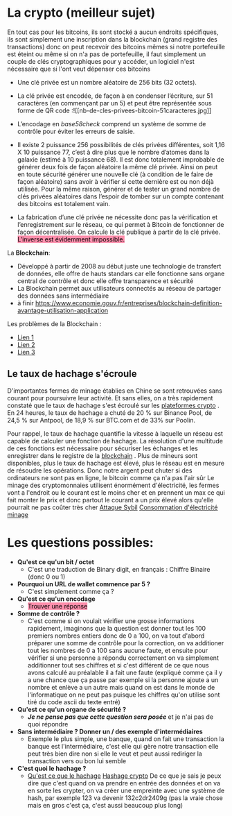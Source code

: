 # La crypto (meilleur sujet)

En tout cas pour les bitcoins, ils sont stocké a aucun endroits spécifiques, ils sont simplement une inscription dans la blockchain (grand registre des transactions) donc on peut recevoir des bitcoins mêmes si notre portefeuille est éteint ou même si on n'a pas de portefeuille, il faut simplement un couple de clés cryptographiques pour y accéder, un logiciel n'est nécessaire que si l'ont veut dépenser ces bitcoins 

- Une clé privée est un nombre aléatoire de 256 bits (32 octets).

- La clé privée est encodée, de façon à en condenser l’écriture, sur 51 caractères (en commençant par un 5) et peut être représentée sous forme de QR code :![[nb-de-cles-privees-bitcoin-51caracteres.jpg]]

- L’encodage en _base58check_ comprend un système de somme de contrôle pour éviter les erreurs de saisie.

- Il existe 2 puissance 256 possibilités de clés privées différentes, soit 1,16 X 10 puissance 77, c’est à dire plus que le nombre d’atomes dans la galaxie (estimé à 10 puissance 68). Il est donc totalement improbable de générer deux fois de façon aléatoire la même clé privée. Ainsi on peut en toute sécurité générer une nouvelle clé (à condition de le faire de façon aléatoire) sans avoir à vérifier si cette dernière est ou non déjà utilisée.
	Pour la même raison, générer et de tester un grand nombre de clés privées aléatoires dans l’espoir de tomber sur un compte contenant des bitcoins est totalement vain.

- La fabrication d’une clé privée ne nécessite donc pas la vérification et l’enregistrement sur le réseau, ce qui permet à Bitcoin de fonctionner de façon décentralisée.
  On calcule la clé publique à partir de la clé privée. <mark style="background: #FF5582A6;">L’inverse est évidemment impossible.</mark> 
  
 La **Blockchain**:
 - Développé à partir de 2008 au début juste une technologie de transfert de données, elle offre de hauts standars car elle fonctionne sans organe central de contrôle et donc elle offre transparence et sécurité
 - La Blockchain permet aux utilisateurs connectés au réseau de partager des données sans intermédiaire
 - à finir https://www.economie.gouv.fr/entreprises/blockchain-definition-avantage-utilisation-application

Les problèmes de la Blockchain :
- [Lien 1](https://bitcoin.fr/ne-nions-pas-le-probleme-electrique-du-bitcoin/)
- [Lien 2](https://www.clubic.com/bitcoin/actualite-368887-les-grosses-pannes-electriques-en-chine-affectent-le-bitcoin.html)
- [Lien 3](https://www.franceculture.fr/emissions/la-revue-de-presse-internationale/la-revue-de-presse-internationale-du-mercredi-26-janvier-2022)

## Le taux de hachage s'écroule

D'importantes fermes de minage établies en Chine se sont retrouvées sans courant pour poursuivre leur activité. Et sans elles, on a très rapidement constaté que le taux de hachage s'est écroulé sur les [plateformes crypto](https://www.clubic.com/antivirus-securite-informatique/cryptage-cryptographie/crypto-monnaie/article-877095-1-comparatif-plateformes-crypto-meilleur-service-acheter-vendre-cryptomonnaies-8201.html) .
En 24 heures, le taux de hachage a chuté de 20 % sur Binance Pool, de 24,5 % sur Antpool, de 18,9 % sur BTC.com et de 33% sur Poolin.

Pour rappel, le taux de hachage quantifie la vitesse à laquelle un réseau est capable de calculer une fonction de hachage. La résolution d'une multitude de ces fonctions est nécessaire pour sécuriser les échanges et les enregistrer dans le registre de la [blockchain](https://www.clubic.com/antivirus-securite-informatique/cryptage-cryptographie/crypto-monnaie/dossier-20215-guide-crypto-tout-comprendre-a-la-blockchain.html) . Plus de mineurs sont disponibles, plus le taux de hachage est élevé, plus le réseau est en mesure de résoudre les opérations.
Donc notre argent peut chuter si des ordinateurs ne sont pas en ligne, le bitcoin comme ça n'a pas l'air sûr
Le minage des cryptomonnaies utilisent énormément d'électricité, les fermes vont a l'endroit ou le courant est le moins cher et en prennent un max ce qui fait monter le prix et donc partout le courant a un prix élevé alors qu'elle pourrait ne pas coûter très cher 
[Attaque Sybil](https://fr.wikipedia.org/wiki/Attaque_Sybil) 
[Consommation d'électricité minage](https://www.lesechos.fr/finance-marches/marches-financiers/lesma-sinquiete-dune-methode-energivore-de-minage-du-bitcoin-1380331#:~:text=Le%20minage%20des%20cryptos%20repr%C3%A9senterait,d'enjeu%20%C2%BB%20en%20juin. )

# Les questions possibles: 

- **Qu'est ce qu'un bit / octet** 
	- C'est une traduction de Binary digit, en français : Chiffre Binaire (donc 0 ou 1)
- **Pourquoi un URL de wallet commence par 5 ?** 
	- C'est simplement comme ça ?
- **Qu'est ce qu'un encodage**
	- <mark style="background: #FF5582A6;">Trouver une réponse</mark> 
- **Somme de contrôle ?** 
	- C'est comme si on voulait vérifier une grosse informations rapidement, imaginons que la question est donner tout les 100 premiers nombres entiers donc de 0 a 100, on va tout d'abord préparer une somme de contrôle pour la correction, on va additioner tout les nombres de 0 a 100 sans aucune faute, et ensuite pour vérifier si une personne a répondu correctement on va simplement additionner tout ses chiffres et si c'est différent de ce que nous avons calculé au préalable il a fait une faute (expliqué comme ça il y a une chance que ça passe par exemple si la personne ajoute a un nombre et enlève a un autre mais quand on est dans le monde de l'informatique on ne peut pas puisque les chiffres qu'on utilise sont tiré du code ascii du texte entré)
- **Qu'est ce qu'un organe de sécurité ?**
	- ***Je ne pense pas que cette question sera posée*** et je n'ai pas de quoi répondre
- **Sans intermédiaire ? Donner un / des exemple d'intermédiaires** 
	- Exemple le plus simple, une banque, quand on fait une transaction la banque est l'intermédiaire, c'est elle qui gère notre transaction elle peut très bien dire non si elle le veut et peut aussi rediriger la transaction vers ou bon lui semble
- **C'est quoi le hachage ?** 
	- [Qu'est ce que le hachage](https://culture-informatique.net/cest-quoi-hachage/) 
	[Hashage crypto](https://cryptoast.fr/hash-hachage-bitcoin-blockchain/)
	De ce que je sais je peux dire que c'est quand on va prendre en entrée des données et on va en sorte les crypter, on va créer une empreinte avec une système de hash, par exemple 123 va devenir 132c2dr2409g (pas la vraie chose mais en gros c'est ça, c'est aussi beaucoup plus long)